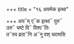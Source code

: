 +++
title = "१६ अयमेक इत्था"

+++
अय᳓म् ए᳓क इत्था᳓ पुरु᳓  
उरु᳓ चष्टे वि᳓ विश्प᳓तिः  
त᳓स्य व्रता᳓नि अ᳓नु वश् चरामसि